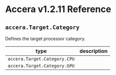 [//]: # (Project: Accera)
[//]: # (Version: v1.2.11)

# Accera v1.2.11 Reference
## `accera.Target.Category`

Defines the target processor category.

type | description
--- | ---
`accera.Target.Category.CPU` |
`accera.Target.Category.GPU` |


<div style="page-break-after: always;"></div>
